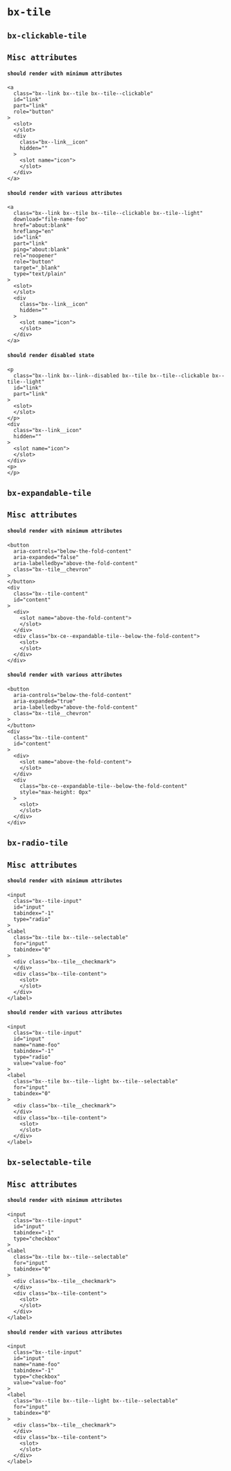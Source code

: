 # `bx-tile`

## `bx-clickable-tile`

## `Misc attributes`

#### `should render with minimum attributes`

```
<a
  class="bx--link bx--tile bx--tile--clickable"
  id="link"
  part="link"
  role="button"
>
  <slot>
  </slot>
  <div
    class="bx--link__icon"
    hidden=""
  >
    <slot name="icon">
    </slot>
  </div>
</a>

```

#### `should render with various attributes`

```
<a
  class="bx--link bx--tile bx--tile--clickable bx--tile--light"
  download="file-name-foo"
  href="about:blank"
  hreflang="en"
  id="link"
  part="link"
  ping="about:blank"
  rel="noopener"
  role="button"
  target="_blank"
  type="text/plain"
>
  <slot>
  </slot>
  <div
    class="bx--link__icon"
    hidden=""
  >
    <slot name="icon">
    </slot>
  </div>
</a>

```

#### `should render disabled state`

```
<p
  class="bx--link bx--link--disabled bx--tile bx--tile--clickable bx--tile--light"
  id="link"
  part="link"
>
  <slot>
  </slot>
</p>
<div
  class="bx--link__icon"
  hidden=""
>
  <slot name="icon">
  </slot>
</div>
<p>
</p>

```

## `bx-expandable-tile`

## `Misc attributes`

#### `should render with minimum attributes`

```
<button
  aria-controls="below-the-fold-content"
  aria-expanded="false"
  aria-labelledby="above-the-fold-content"
  class="bx--tile__chevron"
>
</button>
<div
  class="bx--tile-content"
  id="content"
>
  <div>
    <slot name="above-the-fold-content">
    </slot>
  </div>
  <div class="bx-ce--expandable-tile--below-the-fold-content">
    <slot>
    </slot>
  </div>
</div>

```

#### `should render with various attributes`

```
<button
  aria-controls="below-the-fold-content"
  aria-expanded="true"
  aria-labelledby="above-the-fold-content"
  class="bx--tile__chevron"
>
</button>
<div
  class="bx--tile-content"
  id="content"
>
  <div>
    <slot name="above-the-fold-content">
    </slot>
  </div>
  <div
    class="bx-ce--expandable-tile--below-the-fold-content"
    style="max-height: 0px"
  >
    <slot>
    </slot>
  </div>
</div>

```

## `bx-radio-tile`

## `Misc attributes`

#### `should render with minimum attributes`

```
<input
  class="bx--tile-input"
  id="input"
  tabindex="-1"
  type="radio"
>
<label
  class="bx--tile bx--tile--selectable"
  for="input"
  tabindex="0"
>
  <div class="bx--tile__checkmark">
  </div>
  <div class="bx--tile-content">
    <slot>
    </slot>
  </div>
</label>

```

#### `should render with various attributes`

```
<input
  class="bx--tile-input"
  id="input"
  name="name-foo"
  tabindex="-1"
  type="radio"
  value="value-foo"
>
<label
  class="bx--tile bx--tile--light bx--tile--selectable"
  for="input"
  tabindex="0"
>
  <div class="bx--tile__checkmark">
  </div>
  <div class="bx--tile-content">
    <slot>
    </slot>
  </div>
</label>

```

## `bx-selectable-tile`

## `Misc attributes`

#### `should render with minimum attributes`

```
<input
  class="bx--tile-input"
  id="input"
  tabindex="-1"
  type="checkbox"
>
<label
  class="bx--tile bx--tile--selectable"
  for="input"
  tabindex="0"
>
  <div class="bx--tile__checkmark">
  </div>
  <div class="bx--tile-content">
    <slot>
    </slot>
  </div>
</label>

```

#### `should render with various attributes`

```
<input
  class="bx--tile-input"
  id="input"
  name="name-foo"
  tabindex="-1"
  type="checkbox"
  value="value-foo"
>
<label
  class="bx--tile bx--tile--light bx--tile--selectable"
  for="input"
  tabindex="0"
>
  <div class="bx--tile__checkmark">
  </div>
  <div class="bx--tile-content">
    <slot>
    </slot>
  </div>
</label>

```
